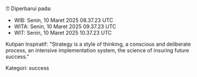 ⏰ Diperbarui pada:
- WIB: Senin, 10 Maret 2025 08.37.23 UTC
- WITA: Senin, 10 Maret 2025 09.37.23 UTC
- WIT: Senin, 10 Maret 2025 10.37.23 UTC

Kutipan Inspiratif:
"Strategy is a style of thinking, a conscious and deliberate process, an intensive implementation system, the science of insuring future success."


Kategori: success

